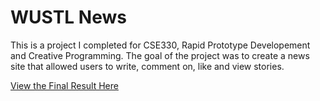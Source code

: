 # WUSTL News
This is a project I completed for CSE330, Rapid Prototype Developement and Creative Programming. The goal of the project was to create a news site that allowed users to write, comment on, like and view stories. 

[View the Final Result Here]("http://ec2-18-188-161-77.us-east-2.compute.amazonaws.com/~austintolani/newsWebsite/main.php)
